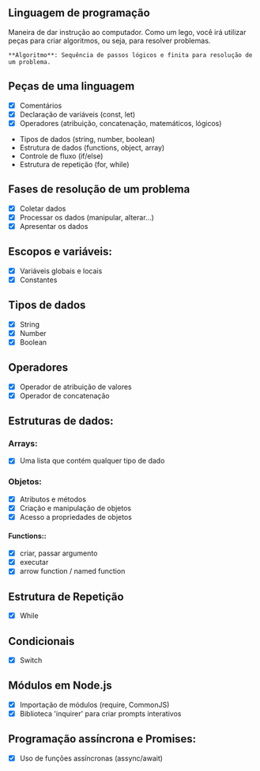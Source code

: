 ## Linguagem de programação

Maneira de dar instrução ao computador.
Como um lego, você irá utilizar peças para criar algoritmos, ou seja, para resolver problemas.

    **Algoritmo**: Sequência de passos lógicos e finita para resolução de um problema.

## Peças de uma linguagem

- [x] Comentários
- [x] Declaração de variáveis (const, let)
- [x] Operadores (atribuição, concatenação, matemáticos, lógicos)
- Tipos de dados (string, number, boolean)
- Estrutura de dados (functions, object, array)
- Controle de fluxo (if/else)
- Estrutura de repetição (for, while)

## Fases de resolução de um problema

- [x] Coletar dados
- [x] Processar os dados (manipular, alterar...)
- [x] Apresentar os dados

## Escopos e variáveis:

- [x] Variáveis globais e locais
- [x] Constantes

## Tipos de dados

- [x] String
- [x] Number
- [x] Boolean

## Operadores

- [x] Operador de atribuição de valores
- [x] Operador de concatenação

## Estruturas de dados:

### Arrays:

- [x] Uma lista que contém qualquer tipo de dado

### Objetos:

- [x] Atributos e métodos
- [x] Criação e manipulação de objetos
- [x] Acesso a propriedades de objetos

#### Functions::

- [x] criar, passar argumento
- [x] executar
- [x] arrow function / named function

## Estrutura de Repetição

- [x] While

## Condicionais

- [x] Switch

## Módulos em Node.js

- [x] Importação de módulos (require, CommonJS)
- [x] Biblioteca 'inquirer' para criar prompts interativos

## Programação assíncrona e Promises:

- [x] Uso de funções assíncronas (assync/await)